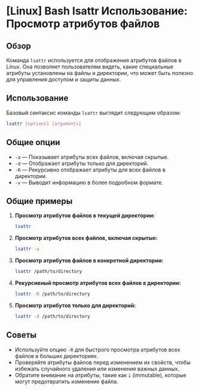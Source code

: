 # [Linux] Bash lsattr Использование: Просмотр атрибутов файлов

## Обзор
Команда `lsattr` используется для отображения атрибутов файлов в Linux. Она позволяет пользователям видеть, какие специальные атрибуты установлены на файлы и директории, что может быть полезно для управления доступом и защиты данных.

## Использование
Базовый синтаксис команды `lsattr` выглядит следующим образом:

```bash
lsattr [options] [arguments]
```

## Общие опции
- `-a` — Показывает атрибуты всех файлов, включая скрытые.
- `-d` — Отображает атрибуты только для директорий.
- `-R` — Рекурсивно отображает атрибуты для всех файлов в директории.
- `-v` — Выводит информацию в более подробном формате.

## Общие примеры
1. **Просмотр атрибутов файлов в текущей директории:**
   ```bash
   lsattr
   ```

2. **Просмотр атрибутов всех файлов, включая скрытые:**
   ```bash
   lsattr -a
   ```

3. **Просмотр атрибутов файлов в конкретной директории:**
   ```bash
   lsattr /path/to/directory
   ```

4. **Рекурсивный просмотр атрибутов всех файлов в директории:**
   ```bash
   lsattr -R /path/to/directory
   ```

5. **Просмотр атрибутов только для директорий:**
   ```bash
   lsattr -d /path/to/directory
   ```

## Советы
- Используйте опцию `-R` для быстрого просмотра атрибутов всех файлов в больших директориях.
- Проверяйте атрибуты файлов перед изменением их свойств, чтобы избежать случайного удаления или изменения важных данных.
- Обратите внимание на атрибуты, такие как `i` (immutable), которые могут предотвратить изменение файла.